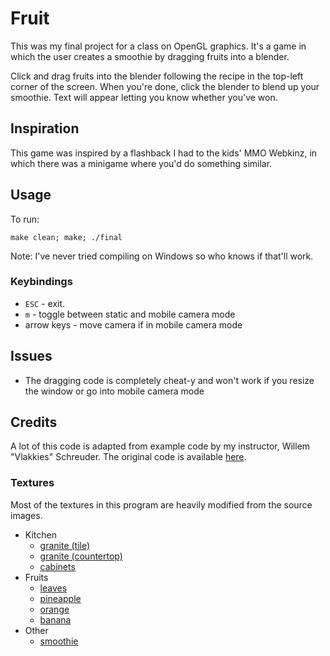 # Fruit

This was my final project for a class on OpenGL graphics. It's a game in which
the user creates a smoothie by dragging fruits into a blender.

Click and drag fruits into the blender following the recipe in the top-left
corner of the screen. When you're done, click the blender to blend up your
smoothie. Text will appear letting you know whether you've won.

## Inspiration

This game was inspired by a flashback I had to the kids' MMO Webkinz, in which
there was a minigame where you'd do something similar.

## Usage

To run:
```shell
make clean; make; ./final
```

Note: I've never tried compiling on Windows so who knows if that'll work.

### Keybindings
  - `ESC` - exit.
  - `m` - toggle between static and mobile camera mode
  - arrow keys - move camera if in mobile camera mode

## Issues

- The dragging code is completely cheat-y and won't work if you resize the
  window or go into mobile camera mode

## Credits

A lot of this code is adapted from example code by my instructor, Willem
"Vlakkies" Schreuder. The original code is available
[here](http://www.prinmath.com/csci5229/Su18/programs/index.html).

### Textures

Most of the textures in this program are heavily modified from the source
images.

- Kitchen
  - [granite (tile)](https://www.deviantart.com/koncaliev/art/hi-res-seamless-granite-tiles-texture-343772373)
  - [granite (countertop)](http://texturelib.com/texture/?path=/Textures/rock/stones/rock_stones_0104)
  - [cabinets](http://www.partum.me/kitchen-cabinet-door-handles-amazon/kitchen-cabinet-door-handles-amazon-architecture-cabinet-hardware-at-the-home-depot-popular-kitchen-cabinets-handles-2-decorating-from-kitchen-kitchen-cupboard-door-handles-amazon/)
- Fruits
  - [leaves](https://blenderartists.org/t/realistic-grass-attempt/618665/18)
  - [pineapple](https://www.redbubble.com/people/expix/works/22374244-pineapple-texture)
  - [orange](https://pixabay.com/en/citrus-fruit-skin-orange-texture-2523487/)
  - [banana](https://texturefabrik.com/2016/04/20/7-banana-textures/)
- Other
  - [smoothie](https://www.marthastewart.com/1515914/savory-parsley-smoothie)
